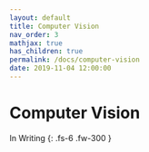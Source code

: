 ```yaml
---
layout: default
title: Computer Vision
nav_order: 3
mathjax: true
has_children: true
permalink: /docs/computer-vision
date: 2019-11-04 12:00:00
---
```


# Computer Vision

In Writing
{: .fs-6 .fw-300 }

